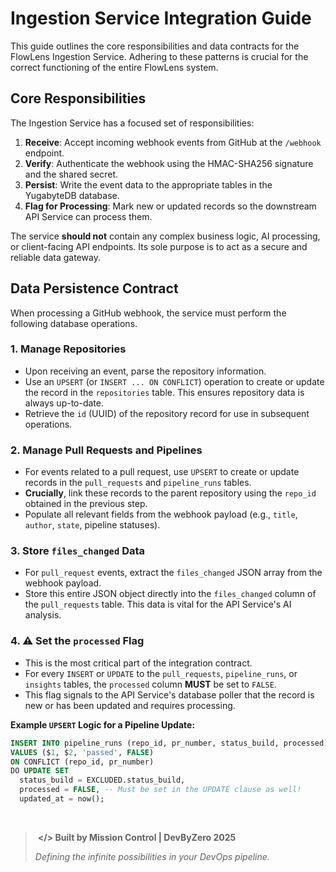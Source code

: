# Ingestion Service Integration Guide

This guide outlines the core responsibilities and data contracts for the FlowLens Ingestion Service. Adhering to these patterns is crucial for the correct functioning of the entire FlowLens system.

## Core Responsibilities

The Ingestion Service has a focused set of responsibilities:
1.  **Receive**: Accept incoming webhook events from GitHub at the `/webhook` endpoint.
2.  **Verify**: Authenticate the webhook using the HMAC-SHA256 signature and the shared secret.
3.  **Persist**: Write the event data to the appropriate tables in the YugabyteDB database.
4.  **Flag for Processing**: Mark new or updated records so the downstream API Service can process them.

The service **should not** contain any complex business logic, AI processing, or client-facing API endpoints. Its sole purpose is to act as a secure and reliable data gateway.

## Data Persistence Contract

When processing a GitHub webhook, the service must perform the following database operations.

### 1. Manage Repositories
- Upon receiving an event, parse the repository information.
- Use an `UPSERT` (or `INSERT ... ON CONFLICT`) operation to create or update the record in the `repositories` table. This ensures repository data is always up-to-date.
- Retrieve the `id` (UUID) of the repository record for use in subsequent operations.

### 2. Manage Pull Requests and Pipelines
- For events related to a pull request, use `UPSERT` to create or update records in the `pull_requests` and `pipeline_runs` tables.
- **Crucially**, link these records to the parent repository using the `repo_id` obtained in the previous step.
- Populate all relevant fields from the webhook payload (e.g., `title`, `author`, `state`, pipeline statuses).

### 3. Store `files_changed` Data
- For `pull_request` events, extract the `files_changed` JSON array from the webhook payload.
- Store this entire JSON object directly into the `files_changed` column of the `pull_requests` table. This data is vital for the API Service's AI analysis.

### 4. ⚠️ Set the `processed` Flag
- This is the most critical part of the integration contract.
- For every `INSERT` or `UPDATE` to the `pull_requests`, `pipeline_runs`, or `insights` tables, the `processed` column **MUST** be set to `FALSE`.
- This flag signals to the API Service's database poller that the record is new or has been updated and requires processing.

**Example `UPSERT` Logic for a Pipeline Update:**
```sql
INSERT INTO pipeline_runs (repo_id, pr_number, status_build, processed)
VALUES ($1, $2, 'passed', FALSE)
ON CONFLICT (repo_id, pr_number)
DO UPDATE SET
  status_build = EXCLUDED.status_build,
  processed = FALSE, -- Must be set in the UPDATE clause as well!
  updated_at = now();
```

</br>

> ‎ 
> **</> Built by Mission Control | DevByZero 2025**
>
> *Defining the infinite possibilities in your DevOps pipeline.*
> ‎ 
